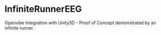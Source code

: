 # InfiniteRunnerEEG

Openvibe Integration with Unity3D - Proof of Concept demonstrated by an infinite runner.
